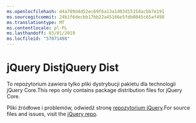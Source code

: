 ```yaml
---
ms.openlocfilehash: d4a789d4d52ec69f6a13a1d03d1515dacbb7e191
ms.sourcegitcommit: 24b1f6decbb17bb22a45166e5fdb0845c65af498
ms.translationtype: MT
ms.contentlocale: pl-PL
ms.lasthandoff: 03/01/2019
ms.locfileid: "57071498"
---
```

# <a name="jquery-dist"></a><span data-ttu-id="1f165-101">jQuery Dist</span><span class="sxs-lookup"><span data-stu-id="1f165-101">jQuery Dist</span></span>

<span data-ttu-id="1f165-102">To repozytorium zawiera tylko pliki dystrybucji pakietu dla technologii jQuery Core.</span><span class="sxs-lookup"><span data-stu-id="1f165-102">This repo only contains package distribution files for jQuery Core.</span></span>

<span data-ttu-id="1f165-103">Pliki źródłowe i problemów, odwiedź stronę [repozytorium jQuery](https://github.com/jquery/jquery).</span><span class="sxs-lookup"><span data-stu-id="1f165-103">For source files and issues, visit the [jQuery repo](https://github.com/jquery/jquery).</span></span>
